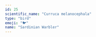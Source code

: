 ```yaml
---
id: 25
scientific_name: "Curruca melanocephala"
type: "bird"
emoji: "🐦"
name: "Sardinian Warbler"
---
```

